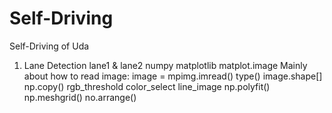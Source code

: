 # Self-Driving
Self-Driving of Uda
1. Lane Detection
   lane1 & lane2
   numpy
   matplotlib
   matplot.image
   Mainly about how to read image:  image = mpimg.imread()
                                    type()
                                    image.shape[]
                                    np.copy()
                       rgb_threshold color_select line_image
                                    np.polyfit()
                                    np.meshgrid()
                                    no.arrange()
                                    
                                    
                       
